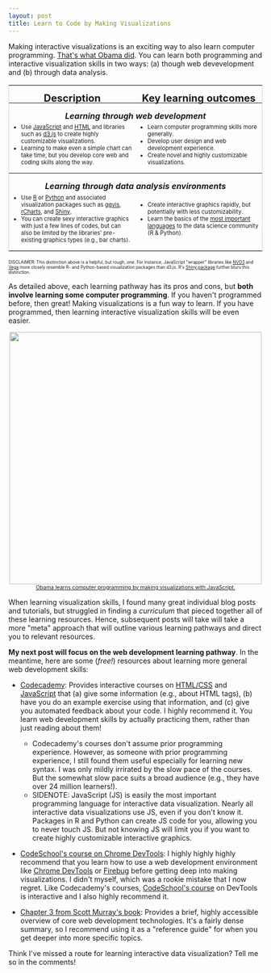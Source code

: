 ```yaml
---
layout: post
title: Learn to Code by Making Visualizations
---
```


Making interactive visualizations is an exciting way to also learn computer programming. [That's what Obama did](http://qz.com/308904/heres-the-first-line-of-code-ever-written-by-a-us-president/). You can learn both programming and interactive visualization skills in two ways: (a) though web devevelopment and (b) through data analysis. 

<style>
	table {
		border: 1px solid lightgrey;
	}
	thead {
		  transform: translate(0,0.4em);
		font-size: 1.25em;
		font-weight: bold;
	}
	.route {
		font-size: 1em;
		font-style: italic;
		transform: translate(0, 0.7em);
	}

	td {
		/*padding: 50px;*/
		padding-left: 5px;
		padding-right: 5px;
		font-size: 0.7em;
	}

	/*hr.line{
		border-color: lightgrey;
		border-style: solid;
		margin: 0 10px 0 10px;
	}*/
</style>

<table>
  <col style="width:50%">
  <col style="width:50%">
  <thead>
	  <tr>
	    <th>Description</th>
	    <th>Key learning outcomes</th>
	  </tr>
  </thead>
  <tbody>
  <tr>
  	<th colspan="2" class="route">Learning through web development<!--<hr class="line">--></th>
  </tr>
  <tr>
    <td><ul>
    	<li>Use <a href="http://www.codecademy.com/tracks/javascript">JavaScript</a> and <a href="http://www.codecademy.com/tracks/web">HTML</a> and libraries such as <a href="https://github.com/mbostock/d3/wiki/Gallery">d3.js</a> to create highly customizable visualizations.</li>
    	<li>Learning to make even a simple chart can take time, but you develop core web and coding skills along the way.</li>
    </ul></td>
    <td><ul>
    	<li>Learn computer programming skills more generally.</li>
    	<li>Develop user design and web development experience.</li>
    	<li>Create novel and highly customizable visualizations.</li>
    </ul></td>
  </tr>

  <div style="transform: translate(0, -0.6em);">
  <tr>
  	<th colspan="2" class="route">Learning through data analysis environments<!--<hr class="line">--></th>
  </tr>
  <tr>
    <td><ul>
    	<li>Use <a href="https://www.codeschool.com/courses/try-r">R</a> or <a href="http://www.datarobot.com/blog/introduction-to-python-for-statistical-learning/">Python</a> and associated visualization packages such as <a href="http://ggvis.rstudio.com/">ggvis</a>, <a href="http://rcharts.io/">rCharts</a>, and <a href="http://shiny.rstudio.com/">Shiny</a>.</li>
    	<li>You can create sexy interactive graphics with just a few lines of codes, but can also be limited by the libraries' pre-existing graphics types (e.g., bar charts).</li>
    </ul></td>
    <td><ul>
    	<li>Create interactive graphics rapidly, but potentially with less customizability.</li>
    	<li>Learn the basics of the <a href="https://gist.github.com/hadley/820f09ded347c62c2864">most important languages</a> to the data science community (R & Python).</li>
    </ul></td>
  </tr>
  </div>
  </tbody>
</table>
<div style="font-size: 0.6em; margin-top: 0.5em;">DISCLAIMER: This distinction above is a helpful, but rough, one. For instance, JavaScript "wrapper" libraries like <a href="http://nvd3.org/">NVD3</a> and <a href="http://trifacta.github.io/vega/">Vega</a> more closely resemble R- and Python-based visualization packages than d3.js. R's <a href="http://shiny.rstudio.com/">Shiny package</a> further blurs this distinction.</div>

As detailed above, each learning pathway has its pros and cons, but **both involve learning some computer programming**. If you haven't programmed before, then great! Making visualizations is a fun way to learn. If you have programmed, then learning interactive visualization skills will be even easier. 

<div align="center">
	<img src="https://s-media-cache-ak0.pinimg.com/736x/27/b4/31/27b431f659ca49426d01a7be28f0091d.jpg" width="500"/>
	<a href="http://qz.com/308904/heres-the-first-line-of-code-ever-written-by-a-us-president/"><span style="font-size: 0.75em; display: block">Obama learns computer programming by making visualizations with JavaScript.</span></a>
</div>

When learning visualization skills, I found many great individual blog posts and tutorials, but struggled in finding a _curriculum_ that pieced together all of these learning resources. Hence, subsequent posts will take will take a more "meta" approach that will outline various learning pathways and direct you to relevant resources.

**My next post will focus on the web development learning pathway**. In the meantime, here are some (_free!_) resources about learning more general web development skills:

 * [Codecademy](http://www.codecademy.com/): Provides interactive courses on [HTML/CSS](http://www.codecademy.com/tracks/web) and [JavaScript](http://www.codecademy.com/tracks/javascript) that (a) give some information (e.g., about HTML tags), (b) have you do an example exercise using that information, and (c) give you automated feedback about your code. I highly recommend it. You learn web development skills by actually practicing them, rather than just reading about them! 

 	* Codecademy's courses don't assume prior programming experience. However, as someone with prior programming experience, I still found them useful especially for learning new syntax. I was only mildly irrirated by the slow pace of the courses. But the somewhat slow pace suits a broad audience (e.g., they have over 24 million learners!). 
 	* SIDENOTE: JavaScript (JS) is easily the most important programming language for interactive data visualization. Nearly all interactive data visualizations use JS, even if you don't know it. Packages in R and Python can create JS code for you, allowing you to never touch JS. But not knowing JS will limit you if you want to create highly customizable interactive graphics. 

 * [CodeSchool's course on Chrome DevTools](https://www.codeschool.com/courses/discover-devtools): I highly highly highly recommend that you learn how to use a web development environment like [Chrome DevTools](https://developer.chrome.com/devtools) or [Firebug](http://getfirebug.com/) before getting deep into making visualizations. I didn't myself, which was a rookie mistake that I now regret. Like Codecademy's courses, [CodeSchool's course](https://www.codeschool.com/courses/discover-devtools) on DevTools is interactive and I also highly recommend it.
 * [Chapter 3 from Scott Murray's book](http://chimera.labs.oreilly.com/books/1230000000345/ch03.html): Provides a brief, highly accessible overview of core web development technologies. It's a fairly dense summary, so I recommend using it as a "reference guide" for when you get deeper into more specific topics. 

Think I've missed a route for learning interactive data visualization? Tell me so in the comments!
